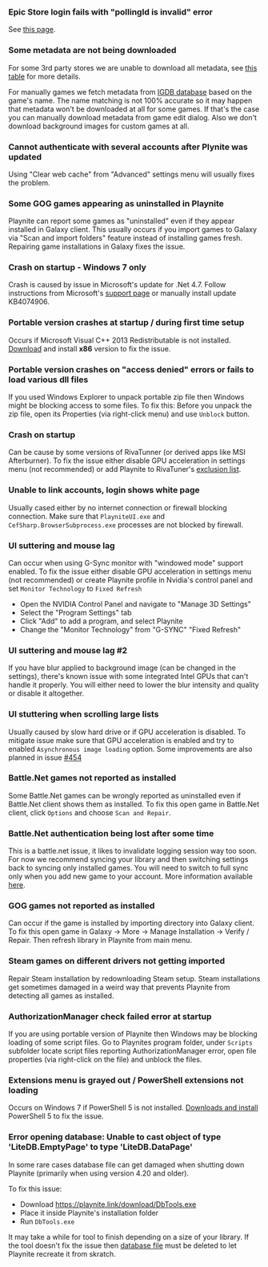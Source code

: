 ### Epic Store login fails with "pollingId is invalid" error

See [this page](https://github.com/JosefNemec/Playnite/wiki/Account-sync-troubleshooting#epic-store).

### Some metadata are not being downloaded

For some 3rd party stores we are unable to download all metadata, see [this table](https://github.com/JosefNemec/Playnite/wiki/Feature-table-based-on-library-provider) for more details.

For manually games we fetch metadata from [IGDB database](https://www.igdb.com) based on the game's name. The name matching is not 100% accurate so it may happen that metadata won't be downloaded at all for some games. If that's the case you can manually download metadata from game edit dialog. Also we don't download background images for custom games at all.

### Cannot authenticate with several accounts after Plynite was updated

Using "Clear web cache" from "Advanced" settings menu will usually fixes the problem.

### Some GOG games appearing as uninstalled in Playnite

Playnite can report some games as "uninstalled" even if they appear installed in Galaxy client. This usually occurs if you import games to Galaxy via "Scan and import folders" feature instead of installing games fresh. Repairing game installations in Galaxy fixes the issue.

### Crash on startup - Windows 7 only

Crash is caused by issue in Microsoft's update for .Net 4.7. Follow instructions from Microsoft's [support page](https://support.microsoft.com/en-us/help/4074906/typeinitializationexception-or-fileformatexception-error-in-wpf-apps-t) or manually install update KB4074906.

### Portable version crashes at startup / during first time setup

Occurs if Microsoft Visual C++ 2013 Redistributable is not installed. [Download](https://www.microsoft.com/en-us/download/details.aspx?id=40784) and install **x86** version to fix the issue.

### Portable version crashes on "access denied" errors or fails to load various dll files

If you used Windows Explorer to unpack portable zip file then Windows might be blocking access to some files. To fix this: Before you unpack the zip file, open its Properties (via right-click menu) and use `Unblock` button.

### Crash on startup

Can be cause by some versions of RivaTunner (or derived apps like MSI Afterburner). To fix the issue either disable GPU acceleration in settings menu (not recommended) or add Playnite to RivaTuner's [exclusion list](https://forums.guru3d.com/threads/excluding-my-application-by-default-rivatuner-causes-latent-crashes.412456/).

### Unable to link accounts, login shows white page

Usually cased either by no internet connection or firewall blocking connection. Make sure that `PlayniteUI.exe` and `CefSharp.BrowserSubprocess.exe` processes are not blocked by firewall.

### UI suttering and mouse lag

Can occur when using G-Sync monitor with "windowed mode" support enabled. To fix the issue either disable GPU acceleration in settings menu (not recommended) or create Playnite profile in Nvidia's control panel and set `Monitor Technology` to `Fixed Refresh`

* Open the NVIDIA Control Panel and navigate to "Manage 3D Settings"
* Select the "Program Settings" tab
* Click "Add" to add a program, and select Playnite
* Change the "Monitor Technology" from "G-SYNC"  "Fixed Refresh"

### UI suttering and mouse lag #2

If you have blur applied to background image (can be changed in the settings), there's known issue with some integrated Intel GPUs that can't handle it properly. You will either need to lower the blur intensity and quality or disable it altogether.

### UI stuttering when scrolling large lists

Usually caused by slow hard drive or if GPU acceleration is disabled. To mitigate issue make sure that GPU acceleration is enabled and try to enabled `Asynchronous image loading` option. Some improvements are also planned in issue [#454](https://github.com/JosefNemec/Playnite/issues/454)

### Battle.Net games not reported as installed

Some Battle.Net games can be wrongly reported as uninstalled even if Battle.Net client shows them as installed. To fix this open game in Battle.Net client, click `Options` and choose `Scan and Repair`.

### Battle.Net authentication being lost after some time
This is a battle.net issue, it likes to invalidate logging session way too soon. For now we recommend syncing your library and then switching settings back to syncing only installed games. You will need to switch to full sync only when you add new game to your account. More information available [here](https://github.com/JosefNemec/Playnite/issues/234).

### GOG games not reported as installed

Can occur if the game is installed by importing directory into Galaxy client. To fix this open game in Galaxy -> More -> Manage Installation -> Verify / Repair. Then refresh library in Playnite from main menu.

### Steam games on different drivers not getting imported

Repair Steam installation by redownloading Steam setup. Steam installations get sometimes damaged in a weird way that prevents Playnite from detecting all games as installed.

### AuthorizationManager check failed error at startup

If you are using portable version of Playnite then Windows may be blocking loading of some script files. Go to Playnites program folder, under `Scripts` subfolder locate script files reporting AuthorizationManager error, open file properties (via right-click on the file) and unblock the files.

### Extensions menu is grayed out / PowerShell extensions not loading

Occurs on Windows 7 if PowerShell 5 is not installed. [Downloads and install](https://www.microsoft.com/en-us/download/details.aspx?id=54616) PowerShell 5 to fix the issue.

### Error opening database: Unable to cast object of type 'LiteDB.EmptyPage' to type 'LiteDB.DataPage'

In some rare cases database file can get damaged when shutting down Playnite (primarily when using version 4.20 and older).

To fix this issue:
- Download https://playnite.link/download/DbTools.exe
- Place it inside Playnite's installation folder
- Run `DbTools.exe`

It may take a while for tool to finish depending on a size of your library.
If the tool doesn't fix the issue then [database file](https://github.com/JosefNemec/Playnite/wiki/Frequently-Asked-Questions#where-can-i-find-library-file-with-all-games) must be deleted to let Playnite recreate it from skratch.
